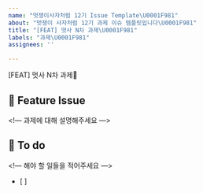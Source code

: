 ```yaml
---
name: "멋쟁이사자처럼 12기 Issue Template\U0001F981"
about: "멋쟁이 사자처럼 12기 과제 이슈 템플릿입니다\U0001F981"
title: "[FEAT] 멋사 N차 과제\U0001F981"
labels: "과제\U0001F981"
assignees: ''

---
```


[FEAT] 멋사 N차 과제🦁
## 📌 Feature Issue
<!— 과제에 대해 설명해주세요 —>


## 📝 To do
<!— 해야 할 일들을 적어주세요 —>
- [ ]

